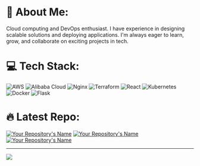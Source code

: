 # 💫 About Me:
Cloud computing and DevOps enthusiast. I have experience in designing scalable solutions and deploying applications. I'm always eager to learn, grow, and collaborate on exciting projects in tech.


# 💻 Tech Stack:
![AWS](https://img.shields.io/badge/AWS-%23FF9900.svg?style=for-the-badge&logo=amazon-aws&logoColor=white) ![Alibaba Cloud](https://img.shields.io/badge/AlibabaCloud-%23FF6701.svg?style=for-the-badge&logo=alibabacloud&logoColor=white) ![Nginx](https://img.shields.io/badge/nginx-%23009639.svg?style=for-the-badge&logo=nginx&logoColor=white)  ![Terraform](https://img.shields.io/badge/terraform-%235835CC.svg?style=for-the-badge&logo=terraform&logoColor=white) ![React](https://img.shields.io/badge/react-%2320232a.svg?style=for-the-badge&logo=react&logoColor=%2361DAFB) ![Kubernetes](https://img.shields.io/badge/kubernetes-%23326ce5.svg?style=for-the-badge&logo=kubernetes&logoColor=white) ![Docker](https://img.shields.io/badge/docker-%230db7ed.svg?style=for-the-badge&logo=docker&logoColor=white) ![Flask](https://img.shields.io/badge/flask-%23000.svg?style=for-the-badge&logo=flask&logoColor=white)

# 🔥 Latest Repo:
[![Your Repository's Name](https://github-readme-stats.vercel.app/api/pin/?username=IbrahimGHO&repo=IaC-library-Terraform)](https://github.com/IbrahimGHO/IaC-library-Terraform) 
[![Your Repository's Name](https://github-readme-stats.vercel.app/api/pin/?username=IbrahimGHO&repo=AWS_ApiGateway_RESTfulAPI)](https://github.com/IbrahimGHO/AWS_ApiGateway_RESTfulAPI)
[![Your Repository's Name](https://github-readme-stats.vercel.app/api/pin/?username=IbrahimGHO&repo=K8sDemo)](https://github.com/IbrahimGHO/Kubernetes_Demo)


---
[![](https://visitcount.itsvg.in/api?id=IbrahimGHO&icon=0&color=0)](https://visitcount.itsvg.in)

<!-- Proudly created with GPRM ( https://gprm.itsvg.in ) -->
